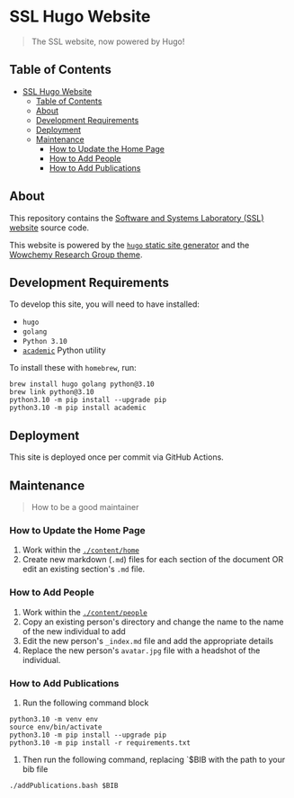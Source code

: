 # SSL Hugo Website

> The SSL website, now powered by Hugo!

## Table of Contents

- [SSL Hugo Website](#ssl-hugo-website)
  - [Table of Contents](#table-of-contents)
  - [About](#about)
  - [Development Requirements](#development-requirements)
  - [Deployment](#deployment)
  - [Maintenance](#maintenance)
    - [How to Update the Home Page](#how-to-update-the-home-page)
    - [How to Add People](#how-to-add-people)
    - [How to Add Publications](#how-to-add-publications)

## About

This repository contains the [Software and Systems Laboratory (SSL) website](https://ssl.cs.luc.edu)
source code.

This website is powered by the [`hugo` static site generator](https://gohugo.io) and the [Wowchemy Research Group theme](https://github.com/wowchemy/starter-hugo-research-group).

## Development Requirements

To develop this site, you will need to have installed:

- `hugo`
- `golang`
- `Python 3.10`
- [`academic`](https://pypi.org/project/academic/) Python utility

To install these with `homebrew`, run:

```shell
brew install hugo golang python@3.10
brew link python@3.10
python3.10 -m pip install --upgrade pip
python3.10 -m pip install academic
```

## Deployment

This site is deployed once per commit via GitHub Actions.

## Maintenance

> How to be a good maintainer

### How to Update the Home Page

1. Work within the [`./content/home`](content/home/)
2. Create new markdown (`.md`) files for each section of the document OR edit an existing section's `.md` file.

### How to Add People

1. Work within the [`./content/people`](content/people)
2. Copy an existing person's directory and change the name to the name of the new individual to add
3. Edit the new person's `_index.md` file and add the appropriate details
4. Replace the new person's `avatar.jpg` file with a headshot of the individual.

### How to Add Publications

1. Run the following command block

```shell
python3.10 -m venv env
source env/bin/activate
python3.10 -m pip install --upgrade pip
python3.10 -m pip install -r requirements.txt
```

1. Then run the following command, replacing `$BIB with the path to your bib file

```shell
./addPublications.bash $BIB
```
